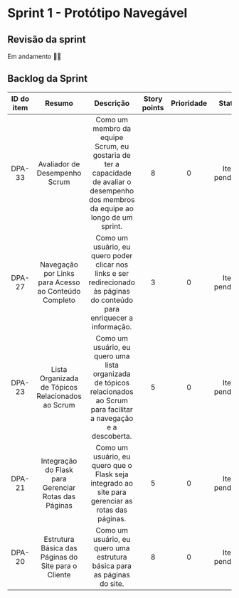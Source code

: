 # Sprint 1 - Protótipo Navegável

## Revisão da sprint

Em andamento ✍🏻

## Backlog da Sprint

| ID do item |              Resumo              |                            Descrição                             | Story points | Prioridade |     Status      |
|:----------:|:-------------------------------:|:---------------------------------------------------------------:|:------------:|:----------:|:---------------:|
|   DPA-33   | Avaliador de Desempenho Scrum    | Como um membro da equipe Scrum, eu gostaria de ter a capacidade de avaliar o desempenho dos membros da equipe ao longo de um sprint. |       8      |     0      | Item pendente  |
|   DPA-27   | Navegação por Links para Acesso ao Conteúdo Completo    | Como um usuário, eu quero poder clicar nos links e ser redirecionado às páginas do conteúdo para enriquecer a informação. |       3      |     0      | Item pendente  |
|   DPA-23   | Lista Organizada de Tópicos Relacionados ao Scrum   | Como um usuário, eu quero uma lista organizada de tópicos relacionados ao Scrum para facilitar a navegação e a descoberta. |       5      |     0      | Item pendente  |
|   DPA-21   | Integração do Flask para Gerenciar Rotas das Páginas   | Como um usuário, eu quero que o Flask seja integrado ao site para gerenciar as rotas das páginas.  |       5      |     0      | Item pendente  |
|   DPA-20   | Estrutura Básica das Páginas do Site para o Cliente   | Como um usuário, eu quero uma estrutura básica para as páginas do site.   |       8      |     0      | Item pendente  |
